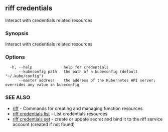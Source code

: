 ## riff credentials

Interact with credentials related resources

### Synopsis

Interact with credentials related resources

### Options

```
  -h, --help              help for credentials
      --kubeconfig path   the path of a kubeconfig (default "~/.kube/config")
      --master address    the address of the Kubernetes API server; overrides any value in kubeconfig
```

### SEE ALSO

* [riff](riff.md)	 - Commands for creating and managing function resources
* [riff credentials list](riff_credentials_list.md)	 - List credentials resources
* [riff credentials set](riff_credentials_set.md)	 - create or update secret and bind it to the riff service account (created if not found)

